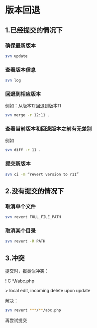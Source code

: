 # 版本回退
## 1.已经提交的情况下
### 确保最新版本
```bash
svn update
```
### 查看版本信息
```bash
svn log
```
### 回退到相应版本
例如：从版本12回退到版本11
```bash
svn merge -r 12:11 .
```
### 查看当前版本和回退版本之前有无差别
例如
```bash
svn diff -r 11 .
```
### 提交新版本
```bash
svn ci -m “revert version to r11”
```
## 2.没有提交的情况下
### 取消单个文件
```bash
svn revert FULL_FILE_PATH
```
### 取消某个目录
```bash
svn revert -R PATH
```

## 3.冲突

提交时，报类似冲突：

! C ***/**/abc.php

\> local edit, incoming delete upon update

解决：
```bash
svn revert ***/**/abc.php
```

再尝试提交
